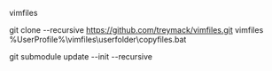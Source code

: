 vimfiles

git clone --recursive https://github.com/treymack/vimfiles.git vimfiles
%UserProfile%\vimfiles\userfolder\copyfiles.bat

git submodule update --init --recursive
